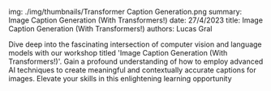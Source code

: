 img: ./img/thumbnails/Transformer Caption Generation.png
summary: Image Caption Generation (With Transformers!)
date: 27/4/2023
title: Image Caption Generation (With Transformers!)
authors: Lucas Gral

Dive deep into the fascinating intersection of computer vision and language models with our workshop titled 'Image Caption Generation (With Transformers!)'. Gain a profound understanding of how to employ advanced AI techniques to create meaningful and contextually accurate captions for images. Elevate your skills in this enlightening learning opportunity